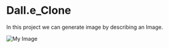 # Dall.e_Clone
In this project we can generate image by describing an Image.

![My Image](./images/my_image.png)
